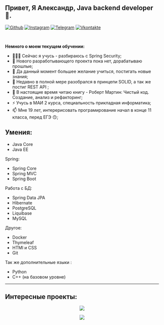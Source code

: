 ## Привет, Я Александр, Java backend developer 🚀.


[![Github](https://img.shields.io/badge/-Github-000?style=flat&logo=Github&logoColor=white)](https://github.com/bityta)
[![Instagram](https://img.shields.io/badge/-Instagram-c13584?style=flat&labelColor=c13584&logo=instagram&logoColor=white)](https://www.instagram.com/bityta/)
[![Telegram](https://img.shields.io/badge/-telegram-red?color=white&logo=telegram&logoColor=black)](https://t.me/bityta)
[![Vkontakte](https://img.shields.io/badge/-Vkontakte-090909?style=for-the-badge&logo=Vk&logoColor=4F7DB3)](https://vk.com/bityta)

&nbsp;

**Немного о моем текущем обучении:**


- 👨🏽‍💻 Сейчас я учусь - разбираюсь с Spring Security;
- 🌱 Нового разработывающего проекта пока нет, дорабатываю прошлые; 
- 👯 Да данный момент большее желание учиться, постигать новые знания;
- 🤔 Недавно в полной мере разобрался в принцепи SOLID, а так же постиг REST API ;
- 💬 В настоящие время читаю книгу - Роберт Мартин: Чистый код. Создание, анализ и рефакторинг;
- ⚡️ Учусь в МАИ 2 курса, специальность прикладная информатика;
- 📫 Мне 19 лет, интерерисовать програмирование начал в конце 11 класса, перед ЕГЭ 🙃;




## Умения:

- Java Core
- Java EE
  
 Spring:
  
- Spring Core
- Spring MVC
- Spring Boot
   
Работа с БД:
  
- Spring Data JPA
- Hibernate
- PostgreSQL
- Liquibase
- MySQL
  

Другое:
- Docker
- Thymeleaf
- HTMl и CSS
- Git

Так же дополнительные языки :

- Python
- C++ (на базовом уровне)


---
## Интересные проекты:

<p align="center">
  <a href="https://github.com/Bityta/CurrencyExchange">
    <img align="center" src="https://github-readme-stats.vercel.app/api/pin/?username=bityta&repo=CurrencyExchange" />
  </a>
 
</p>



<p align="center">
  <a href="https://github.com/Bityta/library">
    <img align="center" src="https://github-readme-stats.vercel.app/api/pin/?username=bityta&repo=library" />
  </a>
 
</p>


